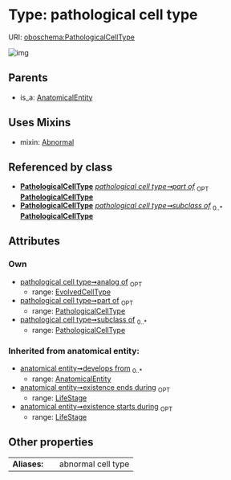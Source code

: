 
# Type: pathological cell type




URI: [oboschema:PathologicalCellType](http://purl.obolibrary.org/oboschema/PathologicalCellType)


![img](http://yuml.me/diagram/nofunky;dir:TB/class/[EvolvedCellType]<analog%20of%200..1-++[PathologicalCellType],[PathologicalCellType]<part%20of%200..1-++[PathologicalCellType],[PathologicalCellType]<subclass%20of%200..*-++[PathologicalCellType],[PathologicalCellType]uses%20-.->[Abnormal],[AnatomicalEntity]^-[PathologicalCellType],[LifeStage],[EvolvedCellType],[AnatomicalEntity],[Abnormal])

## Parents

 *  is_a: [AnatomicalEntity](AnatomicalEntity.md)

## Uses Mixins

 *  mixin: [Abnormal](Abnormal.md)

## Referenced by class

 *  **[PathologicalCellType](PathologicalCellType.md)** *[pathological cell type➞part of](pathological_cell_type_part_of.md)*  <sub>OPT</sub>  **[PathologicalCellType](PathologicalCellType.md)**
 *  **[PathologicalCellType](PathologicalCellType.md)** *[pathological cell type➞subclass of](pathological_cell_type_subclass_of.md)*  <sub>0..*</sub>  **[PathologicalCellType](PathologicalCellType.md)**

## Attributes


### Own

 * [pathological cell type➞analog of](pathological_cell_type_analog_of.md)  <sub>OPT</sub>
    * range: [EvolvedCellType](EvolvedCellType.md)
 * [pathological cell type➞part of](pathological_cell_type_part_of.md)  <sub>OPT</sub>
    * range: [PathologicalCellType](PathologicalCellType.md)
 * [pathological cell type➞subclass of](pathological_cell_type_subclass_of.md)  <sub>0..*</sub>
    * range: [PathologicalCellType](PathologicalCellType.md)

### Inherited from anatomical entity:

 * [anatomical entity➞develops from](anatomical_entity_develops_from.md)  <sub>0..*</sub>
    * range: [AnatomicalEntity](AnatomicalEntity.md)
 * [anatomical entity➞existence ends during](anatomical_entity_existence_ends_during.md)  <sub>OPT</sub>
    * range: [LifeStage](LifeStage.md)
 * [anatomical entity➞existence starts during](anatomical_entity_existence_starts_during.md)  <sub>OPT</sub>
    * range: [LifeStage](LifeStage.md)

## Other properties

|  |  |  |
| --- | --- | --- |
| **Aliases:** | | abnormal cell type |

